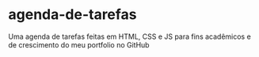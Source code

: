 # agenda-de-tarefas
Uma agenda de tarefas feitas em HTML, CSS e JS para fins acadêmicos e de crescimento do meu portfolio no GitHub

